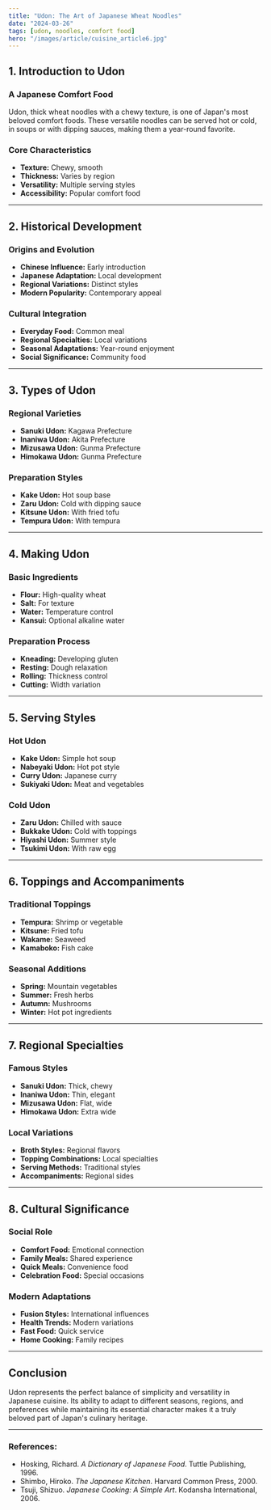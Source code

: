 ```yaml
---
title: "Udon: The Art of Japanese Wheat Noodles"
date: "2024-03-26"
tags: [udon, noodles, comfort food]
hero: "/images/article/cuisine_article6.jpg"
---
```


## 1. Introduction to Udon

### **A Japanese Comfort Food**

Udon, thick wheat noodles with a chewy texture, is one of Japan's most beloved comfort foods. These versatile noodles can be served hot or cold, in soups or with dipping sauces, making them a year-round favorite.

### **Core Characteristics**

* **Texture:** Chewy, smooth
* **Thickness:** Varies by region
* **Versatility:** Multiple serving styles
* **Accessibility:** Popular comfort food

---

## 2. Historical Development

### **Origins and Evolution**

* **Chinese Influence:** Early introduction
* **Japanese Adaptation:** Local development
* **Regional Variations:** Distinct styles
* **Modern Popularity:** Contemporary appeal

### **Cultural Integration**

* **Everyday Food:** Common meal
* **Regional Specialties:** Local variations
* **Seasonal Adaptations:** Year-round enjoyment
* **Social Significance:** Community food

---

## 3. Types of Udon

### **Regional Varieties**

* **Sanuki Udon:** Kagawa Prefecture
* **Inaniwa Udon:** Akita Prefecture
* **Mizusawa Udon:** Gunma Prefecture
* **Himokawa Udon:** Gunma Prefecture

### **Preparation Styles**

* **Kake Udon:** Hot soup base
* **Zaru Udon:** Cold with dipping sauce
* **Kitsune Udon:** With fried tofu
* **Tempura Udon:** With tempura

---

## 4. Making Udon

### **Basic Ingredients**

* **Flour:** High-quality wheat
* **Salt:** For texture
* **Water:** Temperature control
* **Kansui:** Optional alkaline water

### **Preparation Process**

* **Kneading:** Developing gluten
* **Resting:** Dough relaxation
* **Rolling:** Thickness control
* **Cutting:** Width variation

---

## 5. Serving Styles

### **Hot Udon**

* **Kake Udon:** Simple hot soup
* **Nabeyaki Udon:** Hot pot style
* **Curry Udon:** Japanese curry
* **Sukiyaki Udon:** Meat and vegetables

### **Cold Udon**

* **Zaru Udon:** Chilled with sauce
* **Bukkake Udon:** Cold with toppings
* **Hiyashi Udon:** Summer style
* **Tsukimi Udon:** With raw egg

---

## 6. Toppings and Accompaniments

### **Traditional Toppings**

* **Tempura:** Shrimp or vegetable
* **Kitsune:** Fried tofu
* **Wakame:** Seaweed
* **Kamaboko:** Fish cake

### **Seasonal Additions**

* **Spring:** Mountain vegetables
* **Summer:** Fresh herbs
* **Autumn:** Mushrooms
* **Winter:** Hot pot ingredients

---

## 7. Regional Specialties

### **Famous Styles**

* **Sanuki Udon:** Thick, chewy
* **Inaniwa Udon:** Thin, elegant
* **Mizusawa Udon:** Flat, wide
* **Himokawa Udon:** Extra wide

### **Local Variations**

* **Broth Styles:** Regional flavors
* **Topping Combinations:** Local specialties
* **Serving Methods:** Traditional styles
* **Accompaniments:** Regional sides

---

## 8. Cultural Significance

### **Social Role**

* **Comfort Food:** Emotional connection
* **Family Meals:** Shared experience
* **Quick Meals:** Convenience food
* **Celebration Food:** Special occasions

### **Modern Adaptations**

* **Fusion Styles:** International influences
* **Health Trends:** Modern variations
* **Fast Food:** Quick service
* **Home Cooking:** Family recipes

---

## Conclusion

Udon represents the perfect balance of simplicity and versatility in Japanese cuisine. Its ability to adapt to different seasons, regions, and preferences while maintaining its essential character makes it a truly beloved part of Japan's culinary heritage.

---

### **References:**

* Hosking, Richard. *A Dictionary of Japanese Food*. Tuttle Publishing, 1996.
* Shimbo, Hiroko. *The Japanese Kitchen*. Harvard Common Press, 2000.
* Tsuji, Shizuo. *Japanese Cooking: A Simple Art*. Kodansha International, 2006.
